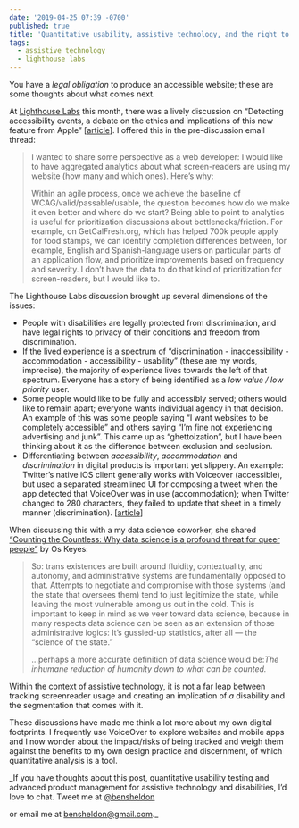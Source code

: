 ```yaml
---
date: '2019-04-25 07:39 -0700'
published: true
title: 'Quantitative usability, assistive technology, and the right to privacy'
tags:
  - assistive technology
  - lighthouse labs
---
```

You have a _legal obligation_ to produce an accessible website; these are some thoughts about what comes next.

At [Lighthouse Labs](https://lighthouse-sf.org/lighthouse-labs/)
 this month, there was a lively discussion on “Detecting accessibility events, a debate on the ethics and implications of this new feature from Apple” [[article](https://www.applevis.com/blog/apple-assistive-technology-ios-macos-news/apple-shares-information-its-new-accessibility-events)]. I offered this in the pre-discussion email thread:

> I wanted to share some perspective as a web developer: I would like to have aggregated analytics about what screen-readers are using my website (how many and which ones). Here’s why:  
>   
> Within an agile process, once we achieve the baseline of WCAG/valid/passable/usable, the question becomes how do we make it even better and where do we start? Being able to point to analytics is useful for prioritization discussions about bottlenecks/friction. For example, on GetCalFresh.org, which has helped 700k people apply for food stamps, we can identify completion differences between, for example, English and Spanish-language users on particular parts of an application flow, and prioritize improvements based on frequency and severity. I don’t have the data to do that kind of prioritization for screen-readers, but I would like to.  

The Lighthouse Labs discussion brought up several dimensions of the issues:

- People with disabilities are legally protected from discrimination, and have legal rights to privacy of their conditions and freedom from discrimination.
- If the lived experience is a spectrum of “discrimination - inaccessibility - accommodation - accessibility - usability” (these are my words, imprecise), the majority of experience lives towards the left of that spectrum. Everyone has a story of being identified as a _low value / low priority_ user. 
- Some people would like to be fully and accessibly served; others would like to remain apart; everyone wants individual agency in that decision. An example of this was some people saying “I want websites to be completely accessible” and others saying “I’m fine not experiencing advertising and junk”. This came up as “ghettoization”, but I have been thinking about it as the difference between exclusion and seclusion.
- Differentiating between _accessibility_, _accommodation_ and _discrimination_ in digital products is important yet slippery. An example: Twitter’s native iOS client generally works with Voiceover (accessible), but used a separated streamlined UI for composing a tweet when the app detected that VoiceOver was in use (accommodation); when Twitter changed to 280 characters, they failed to update that sheet in a timely manner (discrimination). [[article](https://theoutline.com/post/2458/there-are-still-some-people-on-twitter-who-don-t-have-280-characters?zd=1&zi=zktxaedi)]

When discussing this with a my data science coworker, she shared [“Counting the Countless: Why data science is a profound threat for queer people”](https://reallifemag.com/counting-the-countless/) by Os Keyes:

> So: trans existences are built around fluidity, contextuality, and autonomy, and administrative systems are fundamentally opposed to that. Attempts to negotiate and compromise with those systems (and the state that oversees them) tend to just legitimize the state, while leaving the most vulnerable among us out in the cold. This is important to keep in mind as we veer toward data science, because in many respects data science can be seen as an extension of those administrative logics: It’s gussied-up statistics, after all — the “science of the state.”  
>   
> …perhaps a more accurate definition of data science would be:*The inhumane reduction of humanity down to what can be counted.*  

Within the context of assistive technology, it is not a far leap between tracking screenreader usage and creating an implication of _a_ disability and the segmentation that comes with it.

These discussions have made me think a lot more about my own digital footprints. I frequently use VoiceOver to explore websites and mobile apps and I now wonder about the impact/risks of being tracked and weigh them against the benefits to my own design practice and discernment, of which quantitative analysis is a tool.

_If you have thoughts about this post, quantitative usability testing and advanced product management for assistive technology and disabilities, I’d love to chat. Tweet me at [@bensheldon](https://web.archive.org/web/20200723181116/https://twitter.com/bensheldon)

 or email me at [bensheldon@gmail.com](mailto:bensheldon@gmail.com)._
